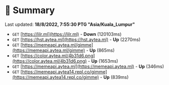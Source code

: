 # 📖 Summary
Last updated: **18/8/2022, 7:55:30 PTG "Asia/Kuala_Lumpur"**

- `GET` [https://lilr.ml](https://lilr.ml) - **Down** (120103ms)
- `GET` [https://hst.aytea.ml](https://hst.aytea.ml) - **Up** (2270ms)
- `GET` [https://memeapi.aytea.ml/gimme](https://memeapi.aytea.ml/gimme) - **Up** (865ms)
- `GET` [https://color.aytea.ml/4b31d6.png](https://color.aytea.ml/4b31d6.png) - **Up** (1653ms)
- `GET` [https://memeapi.aytea.ml](https://memeapi.aytea.ml) - **Up** (346ms)
- `GET` [https://memeapi.aytea14.repl.co/gimme](https://memeapi.aytea14.repl.co/gimme) - **Up** (839ms)
